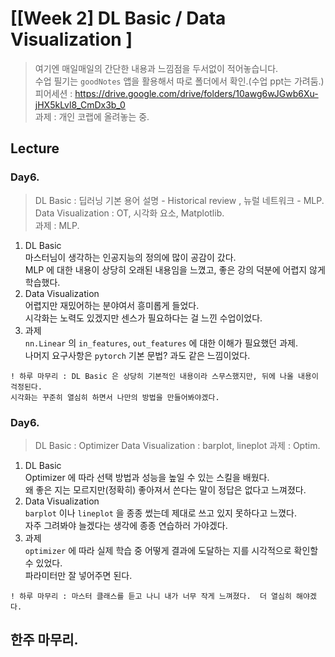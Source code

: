 ﻿
# [[Week 2] DL Basic / Data Visualization ]
> 여기엔 매일매일의 간단한 내용과 느낌점을 두서없이 적어놓습니다.  
> 수업 필기는 `goodNotes` 앱을 활용해서 따로 폴더에서 확인.(수업 ppt는 가려둠.)  
> 피어세션 : https://drive.google.com/drive/folders/10awg6wJGwb6Xu-jHX5kLvl8_CmDx3b_0  
> 과제    : 개인 코랩에 올려놓는 중.  

## Lecture
### Day6. 
> DL Basic : 딥러닝 기본 용어 설명 - Historical review , 뉴럴 네트워크 - MLP.  
> Data Visualization : OT, 시각화 요소, Matplotlib.  
> 과제 : MLP.  
1. DL Basic  
	마스터님이 생각하는 인공지능의 정의에 많이 공감이 갔다.  
	MLP 에 대한 내용이 상당히 오래된 내용임을 느꼈고, 좋은 강의 덕분에 어렵지 않게 학습했다.  
2. Data Visualization  
	어렵지만 재밌어하는 분야여서 흥미롭게 들었다.  
	시각화는 노력도 있겠지만 센스가 필요하다는 걸 느낀 수업이었다.  
3. 과제  
	`nn.Linear` 의 `in_features`, `out_features` 에 대한 이해가 필요했던 과제.  
	나머지 요구사항은 `pytorch` 기본 문법? 과도 같은 느낌이었다.  
```
! 하루 마무리 : DL Basic 은 상당히 기본적인 내용이라 스무스했지만, 뒤에 나올 내용이 걱정된다.  
시각화는 꾸준히 열심히 하면서 나만의 방법을 만들어봐야겠다.  
```
### Day6. 
> DL Basic : Optimizer 
> Data Visualization : barplot, lineplot
> 과제 : Optim.  
1. DL Basic  
	Optimizer 에 따라 선택 방법과 성능을 높일 수 있는 스킬을 배웠다.  
	왜 좋은 지는 모르지만(정확히) 좋아져서 쓴다는 말이 정답은 없다고 느껴졌다.  
2. Data Visualization  
	`barplot` 이나 `lineplot` 을 종종 썼는데 제대로 쓰고 있지 못하다고 느꼈다.  
	자주 그려봐야 늘겠다는 생각에 종종 연습하러 가야겠다.  
3. 과제  
	`optimizer` 에 따라 실제 학습 중 어떻게 결과에 도달하는 지를 시각적으로 확인할 수 있었다.  
	파라미터만 잘 넣어주면 된다.  
```
! 하루 마무리 : 마스터 클래스를 듣고 나니 내가 너무 작게 느껴졌다.  더 열심히 해야겠다.  
```

## 한주 마무리.



